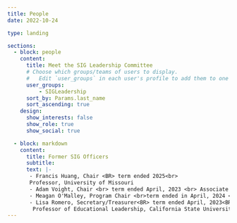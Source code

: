 ```yaml
---
title: People
date: 2022-10-24

type: landing

sections:
  - block: people
    content:
      title: Meet the SIG Leadership Committee
      # Choose which groups/teams of users to display.
      #   Edit `user_groups` in each user's profile to add them to one or more of these groups.
      user_groups:
          - SIGLeadership
      sort_by: Params.last_name
      sort_ascending: true
    design:
      show_interests: false
      show_role: true
      show_social: true

  - block: markdown
    content:
      title: Former SIG Officers
      subtitle: 
      text: |-
       - Francis Huang, Chair <BR> term ended 2025<br>
       Professor, University of Missouri
       - Adam Voight, Chair <br> term ended April, 2023 <br> Associate Professor of Curriculum and Foundations and Director of the Center for Urban Education, Cleveland State University <BR>
       - Meagan O'Malley, Program Chair <br>term ended in April, 2024 <BR> Professor of Graduate and Professional Studies, California State University, Sacramento<p>
       - Lisa Romero, Secretary/Treasurer<BR> term ended April, 2023<BR>
        Professor of Educational Leadership, California State University, Sacramento<P>
---
```


